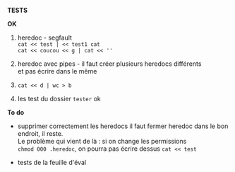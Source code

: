 **TESTS**

**OK**
1. heredoc - segfault\
`cat << test | << test1 cat`\
`cat << coucou << g | cat << ''`

2. heredoc avec pipes - il faut créer plusieurs heredocs différents\
et pas écrire dans le même

3. `cat << d | wc > b`

4. les test du dossier `tester` ok

**To do**
- supprimer correctement les heredocs
il faut fermer heredoc dans le bon endroit, il reste.\
Le problème qui vient de là : si on change les permissions\
`chmod 000 .heredoc`, on pourra pas écrire dessus `cat << test`

- tests de la feuille d'éval
